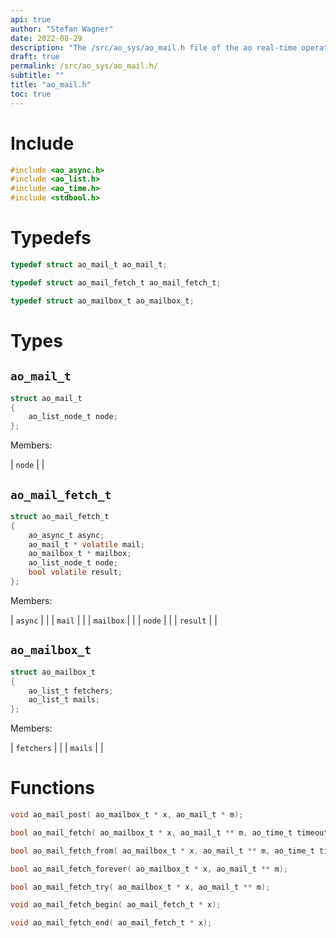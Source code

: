 ```yaml
---
api: true
author: "Stefan Wagner"
date: 2022-08-29
description: "The /src/ao_sys/ao_mail.h file of the ao real-time operating system."
draft: true
permalink: /src/ao_sys/ao_mail.h/
subtitle: ""
title: "ao_mail.h"
toc: true
---
```


# Include

```c
#include <ao_async.h>
#include <ao_list.h>
#include <ao_time.h>
#include <stdbool.h>
```

# Typedefs

```c
typedef struct ao_mail_t ao_mail_t;
```

```c
typedef struct ao_mail_fetch_t ao_mail_fetch_t;
```

```c
typedef struct ao_mailbox_t ao_mailbox_t;
```

# Types

## `ao_mail_t`

```c
struct ao_mail_t
{
    ao_list_node_t node;
};
```

Members:

| `node` | |

## `ao_mail_fetch_t`

```c
struct ao_mail_fetch_t
{
    ao_async_t async;
    ao_mail_t * volatile mail;
    ao_mailbox_t * mailbox;
    ao_list_node_t node;
    bool volatile result;
};
```

Members:

| `async` | |
| `mail` | |
| `mailbox` | |
| `node` | |
| `result` | |

## `ao_mailbox_t`

```c
struct ao_mailbox_t
{
    ao_list_t fetchers;
    ao_list_t mails;
};
```

Members:

| `fetchers` | |
| `mails` | |

# Functions

```c
void ao_mail_post( ao_mailbox_t * x, ao_mail_t * m);
```

```c
bool ao_mail_fetch( ao_mailbox_t * x, ao_mail_t ** m, ao_time_t timeout);
```

```c
bool ao_mail_fetch_from( ao_mailbox_t * x, ao_mail_t ** m, ao_time_t timeout, ao_time_t beginning);
```

```c
bool ao_mail_fetch_forever( ao_mailbox_t * x, ao_mail_t ** m);
```

```c
bool ao_mail_fetch_try( ao_mailbox_t * x, ao_mail_t ** m);
```

```c
void ao_mail_fetch_begin( ao_mail_fetch_t * x);
```

```c
void ao_mail_fetch_end( ao_mail_fetch_t * x);
```

